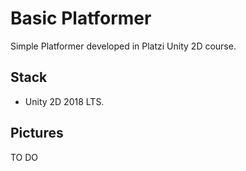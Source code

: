 # Basic Platformer

Simple Platformer developed in Platzi Unity 2D course.

## Stack

- Unity 2D 2018 LTS.

## Pictures

TO DO